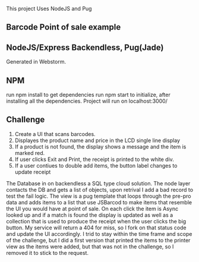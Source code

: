 This project Uses NodeJS  and Pug

## Barcode Point of sale example

## NodeJS/Express Backendless, Pug(Jade)
Generated in Webstorm.

## NPM
run npm install to get dependencies
run npm start to initialize, after installing all the dependencies. Project will run on localhost:3000/


## Challenge

1. Create a UI that scans barcodes.
2. Displayes the product name and price in the LCD single line display
3. If a product is not found, the display shows a message and the item is marked red.
4. If user clicks Exit and Print, the receipt is printed to the white div.
5. If a user contiues to double add items, the button label changes to update receipt

The Database in on backendless a SQL type cloud solution. The node layer contacts the DB and gets a list of objects, upon retrival I add a bad record to test the fail logic. The view is a pug template that loops through the pre-pro data and adds items to a list that use JSBarcod to make items that resemble the UI you would have at point of sale. On each click the item is Async looked up and if a match is found the display is updated as well as a collection that is used to produce the receipt when the user clicks the big button. My service will return a 404 for  miss, so I fork on that status code and update the UI accordingly. I trid to stay within the time frame and scope of the challenge, but I did a first version that printed the items to the printer view as the items were added, but that was not in the challenge, so I removed it to stick to the request.
